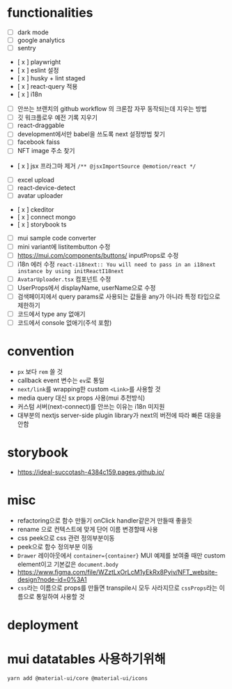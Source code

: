 # functionalities

- [ ] dark mode
- [ ] google analytics
- [ ] sentry
- [ x ] playwright
- [ x ] eslint 설정
- [ x ] husky + lint staged
- [ x ] react-query 적용
- [ x ] i18n
- [ ] 안쓰는 브랜치의 github workflow 의 크론잡 자꾸 동작되는데 지우는 방법
- [ ] 깃 워크플로우 예전 기록 지우기
- [ ] react-draggable
- [ ] development에서만 babel을 쓰도록 next 설정방법 찾기
- [ ] facebook faiss
- [ ] NFT image 주소 찾기
- [ x ] jsx 프라그마 제거 `/** @jsxImportSource @emotion/react */`
- [ ] excel upload
- [ ] react-device-detect
- [ ] avatar uploader
- [ x ] ckeditor
- [ x ] connect mongo
- [ x ] storybook ts
- [ ] mui sample code converter
- [ ] mini variant에 listitembutton 수정
- [ ] https://mui.com/components/buttons/ inputProps로 수정
- [ ] i18n 에러 수정 `react-i18next:: You will need to pass in an i18next instance by using initReactI18next`
- [ ] `AvatarUploader.tsx` 컴포넌트 수정
- [ ] UserProps에서 displayName, userName으로 수정
- [ ] 검색페이지에서 query params로 사용되는 값들을 any가 아니라 특정 타입으로 제한하기
- [ ] 코드에서 type any 없애기
- [ ] 코드에서 console 없애기(주석 포함)

# convention

- `px` 보다 `rem` 쓸 것
- callback event 변수는 `ev`로 통일
- `next/link`를 wrapping한 custom `<Link>`를 사용할 것
- media query 대신 sx props 사용(mui 추천방식)
- 커스텀 서버(next-connect)를 안쓰는 이유는 i18n 미지원
- 대부분의 nextjs server-side plugin library가 next의 버전에 따라 빠른 대응을 안함

# storybook

- https://ideal-succotash-4384c159.pages.github.io/

# misc

- refactoring으로 함수 만들기 onClick handler같은거 만들때 좋을듯
- rename 으로 컨텍스트에 맞게 단어 이름 변경할때 사용
- css peek으로 css 관련 정의부분이동
- peek으로 함수 정의부분 이동
- `Drawer` 레이아웃에서 `container={container}` MUI 예제를 보여줄 때만 custom element이고 기본값은 `document.body`
- https://www.figma.com/file/WZztLxOrLcM1yEkRx8Pyiv/NFT_website-design?node-id=0%3A1
- `css`라는 이름으로 props를 만들면 transpile시 모두 사라지므로 `cssProps`라는 이름으로 통일하여 사용할 것

# deployment

# mui datatables 사용하기위해

```
yarn add @material-ui/core @material-ui/icons
```
